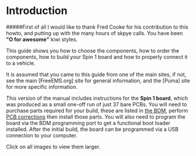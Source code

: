 # Introduction

#####First of all I would like to thank Fred Cooke for his contribution to this howto, and putting up with the many hours of skpye calls. You have been **"O for awesome"** kiwi styles.

This guide shows you how to choose the components, how to order the components, how to build your Spin 1 board and how to properly connect it to a vehicle.

It is assumed that you came to this guide from one of the main sites, if not, see the main [FreeEMS.org] site for general information, and the [Puma] site for more specific information.

This version of the manual includes instructions for the **Spin 1 board**, which was produced as a small one-off run of just 37 bare PCBs. You will need to purchase parts required for your build, these are listed in [the BOM](#using_bom), perform [PCB corrections](#assembly_essential_mods) then install those parts. You will also need to program the board via the BDM programming port to get a functional boot loader installed. After the initial build, the board can be programmed via a USB connection to your computer.

Click on all images to view them larger.
